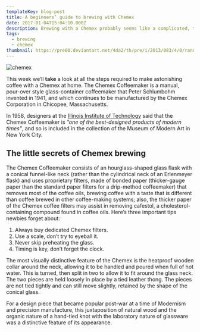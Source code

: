 ```yaml
---
templateKey: blog-post
title: A beginners’ guide to brewing with Chemex
date: 2017-01-04T15:04:10.000Z
description: Brewing with a Chemex probably seems like a complicated, time-consuming ordeal, but once you get used to the process, it becomes a soothing ritual that's worth the effort every time.
tags:
  - brewing
  - chemex
thumbnail: https://pre00.deviantart.net/4da2/th/pre/i/2013/083/4/0/random_landscape_02_by_lizterhann-d5z5x4h.jpg
---
```

![chemex](/img/chemex.jpg)

This week we’ll **take** a look at all the steps required to make astonishing coffee with a Chemex at home. The Chemex Coffeemaker is a manual, pour-over style glass-container coffeemaker that Peter Schlumbohm invented in 1941, and which continues to be manufactured by the Chemex Corporation in Chicopee, Massachusetts.

In 1958, designers at the [Illinois Institute of Technology](https://www.spacefarm.digital) said that the Chemex Coffeemaker is _"one of the best-designed products of modern times"_, and so is included in the collection of the Museum of Modern Art in New York City.

## The little secrets of Chemex brewing

The Chemex Coffeemaker consists of an hourglass-shaped glass flask with a conical funnel-like neck (rather than the cylindrical neck of an Erlenmeyer flask) and uses proprietary filters, made of bonded paper (thicker-gauge paper than the standard paper filters for a drip-method coffeemaker) that removes most of the coffee oils, brewing coffee with a taste that is different than coffee brewed in other coffee-making systems; also, the thicker paper of the Chemex coffee filters may assist in removing cafestol, a cholesterol-containing compound found in coffee oils. Here’s three important tips newbies forget about:

1. Always buy dedicated Chemex filters.
2. Use a scale, don’t try to eyeball it.
3. Never skip preheating the glass.
4. Timing is key, don’t forget the clock.

The most visually distinctive feature of the Chemex is the heatproof wooden collar around the neck, allowing it to be handled and poured when full of hot water. This is turned, then split in two to allow it to fit around the glass neck. The two pieces are held loosely in place by a tied leather thong. The pieces are not tied tightly and can still move slightly, retained by the shape of the conical glass.

For a design piece that became popular post-war at a time of Modernism and precision manufacture, this juxtaposition of natural wood and the organic nature of a hand-tied knot with the laboratory nature of glassware was a distinctive feature of its appearance.
